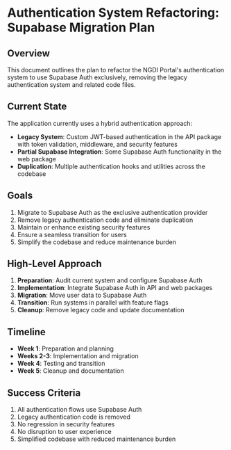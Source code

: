 # Authentication System Refactoring: Supabase Migration Plan

## Overview

This document outlines the plan to refactor the NGDI Portal's authentication system to use Supabase Auth exclusively, removing the legacy authentication system and related code files.

## Current State

The application currently uses a hybrid authentication approach:

- **Legacy System**: Custom JWT-based authentication in the API package with token validation, middleware, and security features
- **Partial Supabase Integration**: Some Supabase Auth functionality in the web package
- **Duplication**: Multiple authentication hooks and utilities across the codebase

## Goals

1. Migrate to Supabase Auth as the exclusive authentication provider
2. Remove legacy authentication code and eliminate duplication
3. Maintain or enhance existing security features
4. Ensure a seamless transition for users
5. Simplify the codebase and reduce maintenance burden

## High-Level Approach

1. **Preparation**: Audit current system and configure Supabase Auth
2. **Implementation**: Integrate Supabase Auth in API and web packages
3. **Migration**: Move user data to Supabase Auth
4. **Transition**: Run systems in parallel with feature flags
5. **Cleanup**: Remove legacy code and update documentation

## Timeline

- **Week 1**: Preparation and planning
- **Weeks 2-3**: Implementation and migration
- **Week 4**: Testing and transition
- **Week 5**: Cleanup and documentation

## Success Criteria

1. All authentication flows use Supabase Auth
2. Legacy authentication code is removed
3. No regression in security features
4. No disruption to user experience
5. Simplified codebase with reduced maintenance burden
